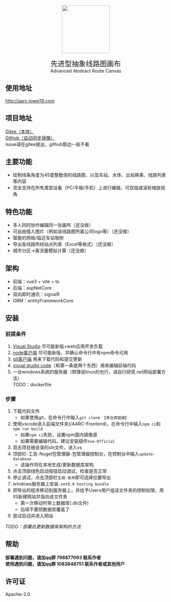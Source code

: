 <img src="https://gitee.com/au114514/aarc/raw/master/AARC-Frontend/src/assets/logo/aarc.svg" width="150px" style="display:block;margin:auto"/>

<div style="text-align:center;margin-top:15px">
<div style="font-size:22px">先进型抽象线路图画布</div>
Advanced Abstract Route Canvas
</div>

## 使用地址
http://aarc.jowei19.com

## 项目地址
[Gitee（本体）](https://gitee.com/au114514/aarc)  
[Github（自动同步镜像）](https://github.com/Aurouscia/aarc)  
issue请在gitee提出，github那边一般不看

## 主要功能
- 绘制线条角度为45度整数倍的线路图，以及车站、水体、出站换乘、线路列表等内容
- 完全支持在所有类型设备（PC/平板/手机）上进行编辑，可双指或滚轮缩放视角

## 特色功能
- 多人同时协作编辑同一张画布（还没做）
- 可自由插入图片（例如该线路图所属公司logo等）（还没做）
- 智能的网格/临近车站吸附
- 导出各线路所经站点列表（Excel等格式）（还没做）
- 城市分区->客流量模拟计算（还没做）

## 架构
- 前端：vue3 + vite + ts
- 后端：aspNetCore
- 双向即时通讯：signalR
- ORM：entityFrameworkCore

## 安装
### 前提条件
1. [Visual Studio](https://visualstudio.microsoft.com/zh-hans/) 尽可能新版+web应用开发负载
2. [node客户端](https://nodejs.org/en) 尽可能新版，并确认命令行中有npm命令可用
3. [git客户端](https://git-scm.com/downloads) 用来下载代码和提交更新
4. [visual studio code](https://code.visualstudio.com/download)（和第一条是两个东西）用来编辑前端代码
5. 一台windows系统的服务器（照理说linux的也行，请自行研究.net网站部署方法）  
TODO：dockerfile

### 步骤
1. 下载代码文件  
    - 如果使用git，在命令行中输入`git clone 【本仓库链接】`
2. 使用vscode进入前端文件夹(/AARC-Frontend)，在命令行中输入`npm ci`和`npm run build`
    - 如果`npm ci`失败，设置npm国内镜像源
    - 如果需要编辑代码，建议安装插件`Vue-Official`
3. 双击项目根目录的sln文件，进入vs
4. 顶部栏-工具-Nuget包管理器-包管理器控制台，在控制台中输入`update-database`
    - 该操作将在本地生成/更新数据库架构
5. 点击顶部绿色启动按钮启动调试，检查是否正常
6. 停止调试，点击顶部栏`生成-发布`即可选择位置导出
7. windows服务器上安装`.net9.0 hosting bundle`
8. 把导出的程序移动到服务器上，并给予Users用户组该文件夹的控制权限，用IIS新建网站并指向该文件夹
    - 第一次移动时带上数据库(.db文件)
    - 后续不要把数据库覆盖了
9. 尝试启动并进入网站

*TODO：部署后更新数据库架构的方法*

## 帮助
**部署遇到问题，请加qq群 798877093 联系作者**  
**使用遇到问题，请加qq群 1083848751 联系作者或其他用户**

## 许可证
Apache-2.0